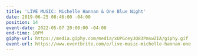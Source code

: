 ```yaml
---
title: 'LIVE MUSIC: Michelle Hannan & One Blue Night'
date: 2019-06-25 08:46:00 -04:00
position: 14
event-date: 2022-05-07 20:00:00 -04:00
end-time: 10PM
giphy-url: https://media.giphy.com/media/xUPGceyJQ83PmswZIA/giphy.gif
event-url: https://www.eventbrite.com/e/live-music-michelle-hannan-one-blue-night-tickets-311890501887
---
```


